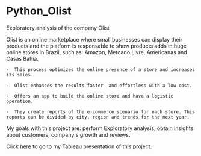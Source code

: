 # Python_Olist
Exploratory analysis of the company Olist

Olist is an online marketplace where small businesses can display their products and the platform is responsable to show products adds in huge online stores in Brazil, such as: Amazon, Mercado Livre, Americanas and Casas Bahia.

    -  This process optimizes the online presence of a store and increases its sales. 

    -  Olist enhances the results faster  and effortless with a low cost.

    -  Offers an app to build the online store and have a logistic operation.

    -  They create reports of the e-commerce scenario for each store. This reports can be divided by city, region and trends for the next year.
  
  My goals with this project are: perform Exploratory analysis, obtain insights about customers, company's growth and reviews.

Click [here](https://public.tableau.com/app/profile/mary3839/viz/Dashboard_16358434450860/Story1) to go to my Tableau presentation of this project. 
